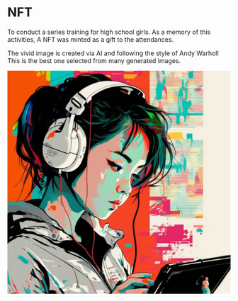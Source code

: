 
# NFT 

To conduct a series training for high school girls. 
As a memory of this activities, A NFT was minted as a gift to the attendances.

The vivid image is created via AI and following the style of Andy Warhol!
This is the best one selected from many generated images. 

![NFT](andywarholstyle.png)

